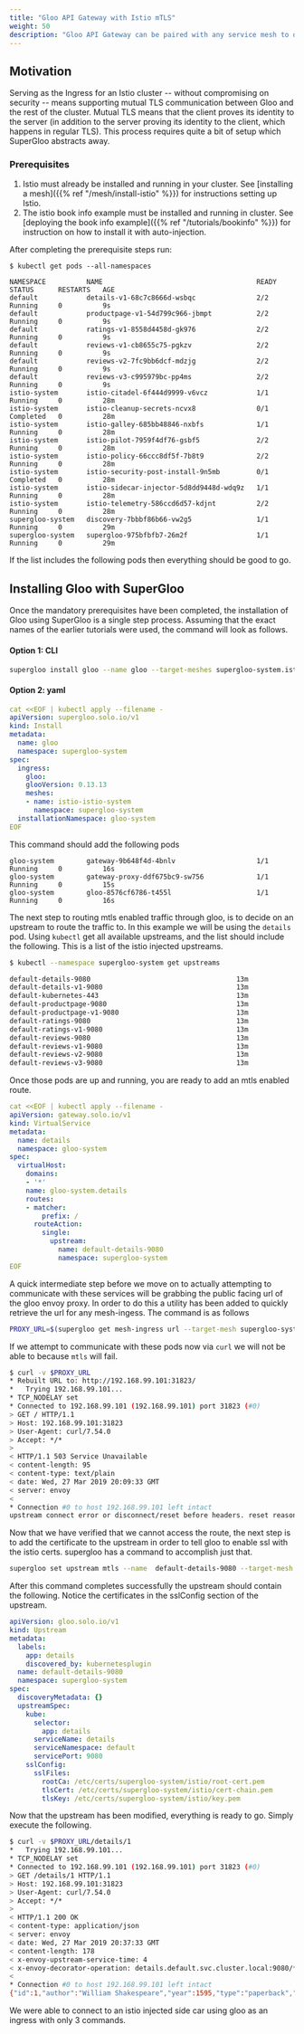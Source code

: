 ```yaml
---
title: "Gloo API Gateway with Istio mTLS"
weight: 50
description: "Gloo API Gateway can be paired with any service mesh to demonstrate complex ingress and API routing/decoupling use cases. In this section, we take a look at automatically configuring Gloo as the Ingress for an Istio service mesh."
---
```


## Motivation

Serving as the Ingress for an Istio cluster -- without compromising on security -- means supporting
mutual TLS communication between Gloo and the rest of the cluster. Mutual TLS means that the client
proves its identity to the server (in addition to the server proving its identity to the client, which happens in
regular TLS). This process requires quite a bit of setup which SuperGloo abstracts away.

### Prerequisites

1. Istio must already be installed and running in your cluster. See [installing a mesh]({{% ref "/mesh/install-istio" %}}) for instructions
setting up Istio.
1. The istio book info example must be installed and running in cluster.
See [deploying the book info example]({{% ref "/tutorials/bookinfo" %}}) for instruction on how to install it with auto-injection.

After completing the prerequisite steps run:

```noop
$ kubectl get pods --all-namespaces

NAMESPACE          NAME                                      READY   STATUS      RESTARTS   AGE
default            details-v1-68c7c8666d-wsbqc               2/2     Running     0          9s
default            productpage-v1-54d799c966-jbmpt           2/2     Running     0          9s
default            ratings-v1-8558d4458d-gk976               2/2     Running     0          9s
default            reviews-v1-cb8655c75-pgkzv                2/2     Running     0          9s
default            reviews-v2-7fc9bb6dcf-mdzjg               2/2     Running     0          9s
default            reviews-v3-c995979bc-pp4ms                2/2     Running     0          9s
istio-system       istio-citadel-6f444d9999-v6vcz            1/1     Running     0          28m
istio-system       istio-cleanup-secrets-ncvx8               0/1     Completed   0          28m
istio-system       istio-galley-685bb48846-nxbfs             1/1     Running     0          28m
istio-system       istio-pilot-7959f4df76-gsbf5              2/2     Running     0          28m
istio-system       istio-policy-66ccc8df5f-7b8t9             2/2     Running     0          28m
istio-system       istio-security-post-install-9n5mb         0/1     Completed   0          28m
istio-system       istio-sidecar-injector-5d8dd9448d-wdq9z   1/1     Running     0          28m
istio-system       istio-telemetry-586ccd6d57-kdjnt          2/2     Running     0          28m
supergloo-system   discovery-7bbbf86b66-vw2g5                1/1     Running     0          29m
supergloo-system   supergloo-975bfbfb7-26m2f                 1/1     Running     0          29m
```

If the list includes the following pods then everything should be good to go.

## Installing Gloo with SuperGloo

Once the mandatory prerequisites have been completed, the installation of Gloo using SuperGloo is a single step process.
Assuming that the exact names of the earlier tutorials were used, the command will look as follows.

#### Option 1: CLI

```bash
supergloo install gloo --name gloo --target-meshes supergloo-system.istio
```

#### Option 2: yaml

```yaml
cat <<EOF | kubectl apply --filename -
apiVersion: supergloo.solo.io/v1
kind: Install
metadata:
  name: gloo
  namespace: supergloo-system
spec:
  ingress:
    gloo:
    glooVersion: 0.13.13
    meshes:
    - name: istio-istio-system
      namespace: supergloo-system
  installationNamespace: gloo-system
EOF
```

This command should add the following pods

```noop
gloo-system        gateway-9b648f4d-4bnlv                    1/1     Running     0          16s
gloo-system        gateway-proxy-ddf675bc9-sw756             1/1     Running     0          15s
gloo-system        gloo-8576cf6786-t455l                     1/1     Running     0          16s
```

The next step to routing mtls enabled traffic through gloo, is to decide on an upstream to route the traffic to.
In this example we will be using the `details` pod. Using `kubectl` get all available upstreams, and the list should
include the following. This is a list of the istio injected upstreams.

```bash
$ kubectl --namespace supergloo-system get upstreams

default-details-9080                                    13m
default-details-v1-9080                                 13m
default-kubernetes-443                                  13m
default-productpage-9080                                13m
default-productpage-v1-9080                             13m
default-ratings-9080                                    13m
default-ratings-v1-9080                                 13m
default-reviews-9080                                    13m
default-reviews-v1-9080                                 13m
default-reviews-v2-9080                                 13m
default-reviews-v3-9080                                 13m
```

Once those pods are up and running, you are ready to add an mtls enabled route.

```yaml
cat <<EOF | kubectl apply --filename -
apiVersion: gateway.solo.io/v1
kind: VirtualService
metadata:
  name: details
  namespace: gloo-system
spec:
  virtualHost:
    domains:
    - '*'
    name: gloo-system.details
    routes:
    - matcher:
        prefix: /
      routeAction:
        single:
          upstream:
            name: default-details-9080
            namespace: supergloo-system
EOF
```

A quick intermediate step before we move on to actually attempting to communicate with these services will be
grabbing the public facing url of the gloo envoy proxy. In order to do this a utility has been added to quickly retrieve
the url for any mesh-ingess. The command is as follows

```bash
PROXY_URL=$(supergloo get mesh-ingress url --target-mesh supergloo-system.gloo)
```

If we attempt to communicate with these pods now via `curl` we will not be able to because `mtls` will fail.

```bash
$ curl -v $PROXY_URL
* Rebuilt URL to: http://192.168.99.101:31823/
*   Trying 192.168.99.101...
* TCP_NODELAY set
* Connected to 192.168.99.101 (192.168.99.101) port 31823 (#0)
> GET / HTTP/1.1
> Host: 192.168.99.101:31823
> User-Agent: curl/7.54.0
> Accept: */*
>
< HTTP/1.1 503 Service Unavailable
< content-length: 95
< content-type: text/plain
< date: Wed, 27 Mar 2019 20:09:33 GMT
< server: envoy
<
* Connection #0 to host 192.168.99.101 left intact
upstream connect error or disconnect/reset before headers. reset reason: connection termination
```

Now that we have verified that we cannot access the route, the next step is to add the certificate to the upstream in
order to tell gloo to enable ssl with the istio certs. supergloo has a command to accomplish just that.

```bash
supergloo set upstream mtls --name  default-details-9080 --target-mesh supergloo-system.istio
```

After this command completes successfully the upstream should contain the following. Notice the certificates in
the sslConfig section of the upstream.

```yaml
apiVersion: gloo.solo.io/v1
kind: Upstream
metadata:
  labels:
    app: details
    discovered_by: kubernetesplugin
  name: default-details-9080
  namespace: supergloo-system
spec:
  discoveryMetadata: {}
  upstreamSpec:
    kube:
      selector:
        app: details
      serviceName: details
      serviceNamespace: default
      servicePort: 9080
    sslConfig:
      sslFiles:
        rootCa: /etc/certs/supergloo-system/istio/root-cert.pem
        tlsCert: /etc/certs/supergloo-system/istio/cert-chain.pem
        tlsKey: /etc/certs/supergloo-system/istio/key.pem
```

Now that the upstream has been modified, everything is ready to go. Simply execute the following.

```bash
$ curl -v $PROXY_URL/details/1
*   Trying 192.168.99.101...
* TCP_NODELAY set
* Connected to 192.168.99.101 (192.168.99.101) port 31823 (#0)
> GET /details/1 HTTP/1.1
> Host: 192.168.99.101:31823
> User-Agent: curl/7.54.0
> Accept: */*
>
< HTTP/1.1 200 OK
< content-type: application/json
< server: envoy
< date: Wed, 27 Mar 2019 20:37:33 GMT
< content-length: 178
< x-envoy-upstream-service-time: 4
< x-envoy-decorator-operation: details.default.svc.cluster.local:9080/*
<
* Connection #0 to host 192.168.99.101 left intact
{"id":1,"author":"William Shakespeare","year":1595,"type":"paperback","pages":200,"publisher":"PublisherA","language":"English","ISBN-10":"1234567890","ISBN-13":"123-1234567890"}
```

We were able to connect to an istio injected side car using gloo as an ingress with only 3 commands.
